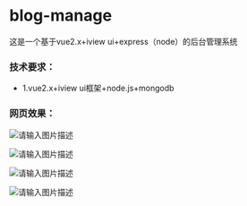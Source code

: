 # blog-manage
这是一个基于vue2.x+iview ui+express（node）的后台管理系统

### 技术要求：
 - 1.vue2.x+iview ui框架+node.js+mongodb
 
 
 
 
### 网页效果：
![请输入图片描述][2]

  [2]: http://www.maodan.online/blog-image/11.bmp
![请输入图片描述][3]

  [3]: http://www.maodan.online/blog-image/8.bmp
  
![请输入图片描述][4]

  [4]: http://www.maodan.online/blog-image/9.bmp
![请输入图片描述][5]

  [5]: http://www.maodan.online/blog-image/6.bmp
  


